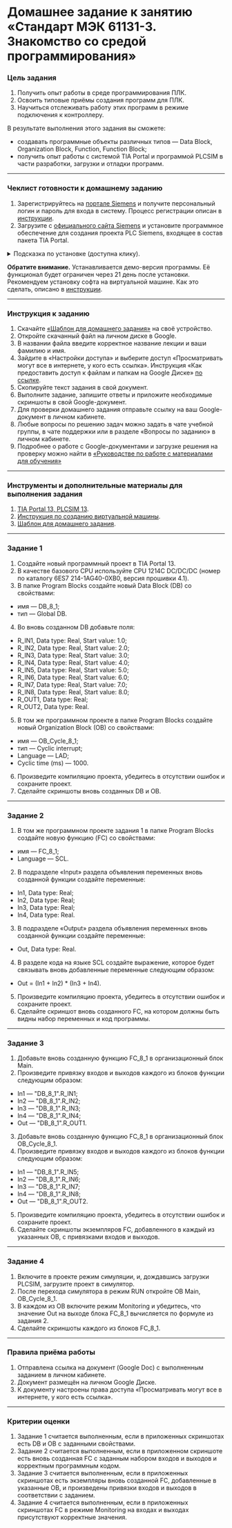 # Домашнее задание к занятию «Стандарт МЭК 61131-3. Знакомство со средой программирования»

### Цель задания

1. Получить опыт работы в среде программирования ПЛК.
1. Освоить типовые приёмы создания программ для ПЛК.
1. Научиться отслеживать работу этих программ в режиме подключения к контроллеру.

В результате выполнения этого задания вы сможете:

- создавать программные объекты различных типов — Data Block, Organization Block, Function, Function Block;
- получить опыт работы с системой TIA Portal и программой PLCSIM в части разработки, загрузки и отладки программ.

------

### Чеклист готовности к домашнему заданию

1. Зарегистрируйтесь на [портале Siemens](https://mall.industry.siemens.com/goos/WelcomePage.aspx?regionUrl=/ru&language=ru) и получите персональный логин и пароль для входа в систему. Процесс регистрации описан в [инструкции](https://u.netology.ru/backend/uploads/lms/content_assets/file/338/%D0%98%D0%BD%D1%81%D1%82%D1%80%D1%83%D0%BA%D1%86%D0%B8%D1%8F_%D0%BF%D0%BE_%D1%80%D0%B5%D0%B3%D0%B8%D1%81%D1%82%D1%80%D0%B0%D1%86%D0%B8%D0%B8_%D0%BD%D0%B0_%D0%BF%D0%BE%D1%80%D1%82%D0%B0%D0%BB%D0%B5_Siemens.pptx).
2. Загрузите с [официального сайта Siemens](https://support.industry.siemens.com/cs/document/78793685/simatic-step-7-(tia-portal)-v13-trial-download?dti=0&lc=en-DE) и установите программное обеспечение для создания проекта PLC Siemens, входящее в состав пакета TIA Portal.

<details>
  <summary> Подсказка по установке (доступна клику).</summary>
  
  
1. Скачайте все файлы по [ссылке](https://support.industry.siemens.com/cs/document/109745155/simatic-step-7-including-plcsim-v13-sp2-trial-download?dti=0&lc=en-DE) в две отдельные папки:
 
  - STEP 7 Professional V13 SP2 (DVD 1, DVD 2, SHA-256 checksum).
  
  ![image](https://github.com/netology-code/phd-homeworks/blob/main/6.6/Step7_1.png)
  
  - SIMATIC STEP 7 PLCSIM V13 SP2 for STEP 7 Basic and STEP 7 Professional, включая SHA-256 checksum.
  
    ![image](https://github.com/netology-code/phd-homeworks/blob/main/6.6/Step7_2.png)
    
2. Запустите установочный файл SIMATIC_STEP_7_Professional_V13_SP2_Upd4.exe, пройдите стандартную процедуру установки.
3. Запустите установочный файл SIMATIC_S7_PLCSIM_V13_SP2.exe, пройдите стандартную процедуру установки.

   **Подсказка по распаковке архиватором WinRAR:**

Если скачанный дистрибутив TIA Portal содержит некоторые файлы с расширением 001, это вызовет проблему при распаковке данных.

Это происходит, потому что некоторые версии архиватора WinRAR, установленные на ПК, ассоциируют файлы с именем 001, как файлы с расширением .rar.

Для решения проблемы можно убрать ассоциацию:

1. Найдите архиватор WinRAR, имеющий окончание 001.
2. Откройте его двойным кликом, далее выбирайте Установка ⇒ Интеграция.
3. В окне слева будет перечень форматов, которые по умолчанию ассоциируются с WinRAR.
4. Уберите галочку с формата 001, нажмите ОК и перезагрузите ПК.

Скрин с действиями дан ниже:
 ![image](https://github.com/netology-code/scada-4-homeworks/blob/scada-7/WinRAR.png)

-----
  
</details>
  
**Обратите внимание.** Устанавливается демо-версия программы. Её функционал будет ограничен через 21 день после установки. Рекомендуем установку софта на виртуальной машине. Как это сделать, описано в [инструкции](https://u.netology.ru/backend/uploads/lms/content_assets/file/339/%D0%98%D0%BD%D1%81%D1%82%D1%80%D1%83%D0%BA%D1%86%D0%B8%D1%8F_%D0%BF%D0%BE_%D1%81%D0%BE%D0%B7%D0%B4%D0%B0%D0%BD%D0%B8%D1%8E_%D0%B2%D0%B8%D1%80%D1%82%D1%83%D0%B0%D0%BB%D1%8C%D0%BD%D0%BE%D0%B9_%D0%BC%D0%B0%D1%88%D0%B8%D0%BD%D1%8B_%D0%B8_%D0%BE%D1%82%D0%BA%D0%B0%D1%82%D1%83.pptx).

------

### Инструкция к заданию

1. Скачайте [«Шаблон для домашнего задания»](https://u.netology.ru/backend/uploads/lms/content_assets/file/1518/%D0%A8%D0%B0%D0%B1%D0%BB%D0%BE%D0%BD_%D0%B4%D0%BB%D1%8F_%D0%B4%D0%BE%D0%BC%D0%B0%D1%88%D0%BD%D0%B5%D0%B3%D0%BE_%D0%B7%D0%B0%D0%B4%D0%B0%D0%BD%D0%B8%D1%8F__%D0%A1%D1%82%D0%B0%D0%BD%D0%B4%D0%B0%D1%80%D1%82_%D0%9C%D0%AD%D0%9A_61131-3._%D0%97%D0%BD%D0%B0%D0%BA%D0%BE%D0%BC%D1%81%D1%82%D0%B2%D0%BE_%D1%81%D0%BE_%D1%81%D1%80%D0%B5%D0%B4%D0%BE%D0%B9_%D0%BF%D1%80%D0%BE%D0%B3%D1%80%D0%B0%D0%BC%D0%BC%D0%B8%D1%80%D0%BE%D0%B2%D0%B0%D0%BD%D0%B8%D1%8F__-_%D0%A4%D0%B0%D0%BC%D0%B8%D0%BB%D0%B8%D1%8F_%D0%98%D0%BC%D1%8F__%D0%A1%D0%94%D0%95%D0%9B%D0%90%D0%99%D0%A2%D0%95_%D0%9A%D0%9E%D0%9F%D0%98%D0%AE_.docx) на своё устройство.
2. Откройте скачанный файл на личном диске в Google.
3. В названии файла введите корректное название лекции и ваши фамилию и имя.
4. Зайдите в «Настройки доступа» и выберите доступ «Просматривать могут все в интернете, у кого есть ссылка». Инструкция «Как предоставить доступ к файлам и папкам на Google Диске» [по ссылке](https://support.google.com/docs/answer/2494822?hl=ru&co=GENIE.Platform%3DDesktop).
5. Скопируйте текст задания в свой документ.
6. Выполните задание, запишите ответы и приложите необходимые скриншоты в свой Google-документ.
7. Для проверки домашнего задания отправьте ссылку на ваш Google-документ в личном кабинете.
8. Любые вопросы по решению задач можно задать в чате учебной группы, в чате поддержки или в разделе «Вопросы по заданию» в личном кабинете.
9. Подробнее о работе с Google-документами и загрузке решения на проверку можно найти в [«Руководстве по работе с материалами для обучения»](https://l.netology.ru/instruktsiya-po-materialami-dlya-obucheniya)


------

### Инструменты и дополнительные материалы для выполнения задания

1. [TIA Portal 13, PLCSIM 13](https://support.industry.siemens.com/cs/document/109745155/simatic-step-7-including-plcsim-v13-sp2-trial-download?dti=0&lc=en-WW).
2. [Инструкция по созданию виртуальной машины](https://u.netology.ru/backend/uploads/lms/content_assets/file/339/%D0%98%D0%BD%D1%81%D1%82%D1%80%D1%83%D0%BA%D1%86%D0%B8%D1%8F_%D0%BF%D0%BE_%D1%81%D0%BE%D0%B7%D0%B4%D0%B0%D0%BD%D0%B8%D1%8E_%D0%B2%D0%B8%D1%80%D1%82%D1%83%D0%B0%D0%BB%D1%8C%D0%BD%D0%BE%D0%B9_%D0%BC%D0%B0%D1%88%D0%B8%D0%BD%D1%8B_%D0%B8_%D0%BE%D1%82%D0%BA%D0%B0%D1%82%D1%83.pptx).
3. [Шаблон для домашнего задания](https://u.netology.ru/backend/uploads/lms/content_assets/file/1518/%D0%A8%D0%B0%D0%B1%D0%BB%D0%BE%D0%BD_%D0%B4%D0%BB%D1%8F_%D0%B4%D0%BE%D0%BC%D0%B0%D1%88%D0%BD%D0%B5%D0%B3%D0%BE_%D0%B7%D0%B0%D0%B4%D0%B0%D0%BD%D0%B8%D1%8F__%D0%A1%D1%82%D0%B0%D0%BD%D0%B4%D0%B0%D1%80%D1%82_%D0%9C%D0%AD%D0%9A_61131-3._%D0%97%D0%BD%D0%B0%D0%BA%D0%BE%D0%BC%D1%81%D1%82%D0%B2%D0%BE_%D1%81%D0%BE_%D1%81%D1%80%D0%B5%D0%B4%D0%BE%D0%B9_%D0%BF%D1%80%D0%BE%D0%B3%D1%80%D0%B0%D0%BC%D0%BC%D0%B8%D1%80%D0%BE%D0%B2%D0%B0%D0%BD%D0%B8%D1%8F__-_%D0%A4%D0%B0%D0%BC%D0%B8%D0%BB%D0%B8%D1%8F_%D0%98%D0%BC%D1%8F__%D0%A1%D0%94%D0%95%D0%9B%D0%90%D0%99%D0%A2%D0%95_%D0%9A%D0%9E%D0%9F%D0%98%D0%AE_.docx).

------

### Задание 1

1. Создайте новый программный проект в TIA Portal 13.
2. В качестве базового CPU используйте CPU 1214C DC/DC/DC (номер по каталогу 6ES7 214-1AG40-0XB0, версия прошивки 4.1).
3. В папке Program Blocks создайте новый Data Block (DB) со свойствами:

 - имя — DB_8_1;
 - тип — Global DB.
 
4. Во вновь созданном DB добавьте поля:

 - R_IN1, Data type: Real, Start value: 1.0;
 - R_IN2, Data type: Real, Start value: 2.0;
 - R_IN3, Data type: Real, Start value: 3.0;
 - R_IN4, Data type: Real, Start value: 4.0;
 - R_IN5, Data type: Real, Start value: 5.0;
 - R_IN6, Data type: Real, Start value: 6.0;
 - R_IN7, Data type: Real, Start value: 7.0;
 - R_IN8, Data type: Real, Start value: 8.0;
 - R_OUT1, Data type: Real;
 - R_OUT2, Data type: Real.

5. В том же программном проекте в папке Program Blocks создайте новый Organization Block (OB) со свойствами:

 - имя — OB_Cycle_8_1;
 - тип — Cyclic interrupt;
 - Language — LAD;
 - Cyclic time (ms) — 1000.

6. Произведите компиляцию проекта, убедитесь в отсутствии ошибок и сохраните проект.
7. Сделайте скриншоты вновь созданных DB и OB.

------

### Задание 2

1. В том же программном проекте задания 1 в папке Program Blocks создайте новую функцию (FC) со свойствами:

 - имя — FC_8_1;
 - Language — SCL.

2. В подразделе «Input» раздела объявления переменных вновь созданной функции создайте переменные:

 - In1, Data type: Real;
 - In2, Data type: Real;
 - In3, Data type: Real;
 - In4, Data type: Real.

3. В подразделе «Output» раздела объявления переменных вновь созданной функции создайте переменные:

 - Out, Data type: Real.

4. В разделе кода на языке SCL создайте выражение, которое будет связывать вновь добавленные переменные следующим образом: 

 - Out = (In1 + In2) * (In3 + In4).

5. Произведите компиляцию проекта, убедитесь в отсутствии ошибок и сохраните проект.
6. Сделайте скриншот вновь созданного FC, на котором должны быть видны набор переменных и код программы.

------

### Задание 3

1. Добавьте вновь созданную функцию FC_8_1 в организационный блок Main.
2. Произведите привязку входов и выходов каждого из блоков функции следующим образом:

 - In1 — "DB_8_1".R_IN1;
 - In2 — "DB_8_1".R_IN2;
 - In3 — "DB_8_1".R_IN3;
 - In4 — "DB_8_1".R_IN4;
 - Out — "DB_8_1".R_OUT1.

3. Добавьте вновь созданную функцию FC_8_1 в организационный блок OB_Cycle_8_1.
4. Произведите привязку входов и выходов каждого из блоков функции следующим образом:

 - In1 — "DB_8_1".R_IN5;
 - In2 — "DB_8_1".R_IN6;
 - In3 — "DB_8_1".R_IN7;
 - In4 — "DB_8_1".R_IN8;
 - Out — "DB_8_1".R_OUT2.

5. Произведите компиляцию проекта, убедитесь в отсутствии ошибок и сохраните проект.
6. Сделайте скриншоты экземпляров FC, добавленного в каждый из указанных OB, с привязками входов и выходов.

------

### Задание 4

1. Включите в проекте режим симуляции, и, дождавшись загрузки PLCSIM, загрузите проект в симулятор.
2. После перехода симулятора в режим RUN откройте OB Main, OB_Cycle_8_1.
3. В каждом из OB включите режим Monitoring и убедитесь, что значение Out на выходе блока FC_8_1 вычисляется по формуле из задания 2.
4. Сделайте скриншоты каждого из блоков FC_8_1.

------

### Правила приёма работы

1. Отправлена ссылка на документ (Google Doc) с выполненным заданием в личном кабинете.
2. Документ размещён на личном Google Диске.
3. К документу настроены права доступа «Просматривать могут все в интернете, у кого есть ссылка».

------

### Критерии оценки

1. Задание 1 считается выполненным, если в приложенных скриншотах есть DB и OB с заданными свойствами.
2. Задание 2 считается выполненным, если в приложенном скриншоте есть вновь созданная FC с заданным набором входов и выходов и корректным программным кодом.
3. Задание 3 считается выполненным, если в приложенных скриншотах есть экземпляры вновь созданной FC, добавленные в указанные OB, и произведены привязки входов и выходов в соответствии с заданием.
4. Задание 4 считается выполненным, если в приложенных скриншотах FC в режиме Monitoring на входах и выходах присутствуют корректные значения.
